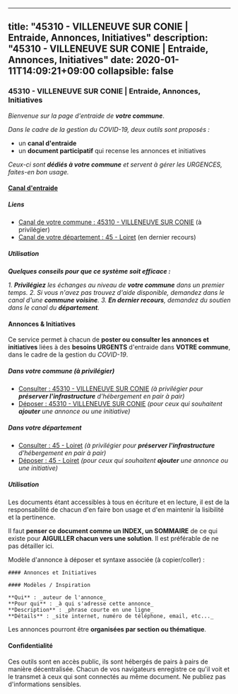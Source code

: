 
---
title: "45310 - VILLENEUVE SUR CONIE | Entraide, Annonces, Initiatives"
description: "45310 - VILLENEUVE SUR CONIE | Entraide, Annonces, Initiatives"
date: 2020-01-11T14:09:21+09:00
collapsible: false
---

### 45310 - VILLENEUVE SUR CONIE | Entraide, Annonces, Initiatives

_Bienvenue sur la page d'entraide de **votre commune**_.

_Dans le cadre de la gestion du COVID-19, deux outils sont proposés :_

- un **canal d'entraide**
- un **document participatif** qui recense les annonces et initiatives

_Ceux-ci sont **dédiés à votre commune** et servent à gérer les URGENCES, faites-en bon usage._

#### [Canal d'entraide](https://entraide.stopcoronavirus.tech/#/channel/45310_villeneuve-sur-conie)

##### Liens

- [Canal de votre commune : 45310 	- VILLENEUVE SUR CONIE](https://entraide.stopcoronavirus.tech/#/channel/45310_villeneuve-sur-conie) (à privilégier)
- [Canal de votre département : 45 	- Loiret](https://entraide.stopcoronavirus.tech/#/channel/45_loiret) (en dernier recours)

##### Utilisation

_**Quelques conseils pour que ce système soit efficace :**_

_1. **Privilégiez** les échanges au niveau de **votre commune** dans un premier temps._
_2. Si vous n'avez pas trouvez d'aide disponible, demandez dans le canal d'une **commune voisine**._
_3. **En dernier recours**, demandez du soutien dans le canal du **département**._

#### Annonces & Initiatives


Ce service permet à chacun de **poster ou consulter les annonces et initiatives** liées à des **besoins
URGENTS** d'entraide dans **VOTRE commune**, dans le cadre de la gestion du _COVID-19_.

##### Dans votre commune (à privilégier)

- [Consulter : 45310 	- VILLENEUVE SUR CONIE](https://docs.stopcoronavirus.tech/r/markdown/45310_villeneuve-sur-conie/4XTTM7Uc7ujqJR3EeKranaYWFtb92JLcmUxn1Q1zgXYsagbYM) _(à privilégier pour **préserver l'infrastructure** d'hébergement en pair à pair)_
- [Déposer : 45310 	- VILLENEUVE SUR CONIE](https://docs.stopcoronavirus.tech/w/markdown/45310_villeneuve-sur-conie/4XTTM7Uc7ujqJR3EeKranaYWFtb92JLcmUxn1Q1zgXYsagbYM-K3TgUQkXuC1fZb65ZdFwnKG7ByjcinsSUYd26DS2mKQasVmesttYwzc2dvmipX5XM7qp1NWupMK4WMMb3GHcFYMPUYNsEP71vACg8xfRWdZvPMkAZsnEiRwpEk8B6k2TJC7kUHgD) _(pour ceux qui souhaitent **ajouter** une annonce ou une initiative)_

##### Dans votre département

- [Consulter : 45 	- Loiret](https://docs.stopcoronavirus.tech/r/markdown/45_loiret/4XTTME2kSQrSgerkNd6EmDKdA5o9jfzUG2SAG8C2qVYb3YXN4) _(à privilégier pour **préserver l'infrastructure** d'hébergement en pair à pair)_
- [Déposer : 45 	- Loiret](https://docs.stopcoronavirus.tech/w/markdown/45_loiret/4XTTME2kSQrSgerkNd6EmDKdA5o9jfzUG2SAG8C2qVYb3YXN4-K3TgULpEDoP6p5UphGUnEGQQDb2AQTj81Z2trE1ZVsdtBZSXUbkVLE9oEias3DdMz5vmgxRH8ErfnuyVj2VYfJxxhBMoq5ZxQCDrb2jTVFkww5uEThgDKwT8pF9LfJGTpqNraKjJ) _(pour ceux qui souhaitent **ajouter** une annonce ou une initiative)_


##### Utilisation

Les documents étant accessibles à tous en écriture et en lecture, il est de la
responsabilité de chacun d'en faire bon usage et d'en maintenir la lisibilité
et la pertinence.

Il faut **penser ce document comme un INDEX, un SOMMAIRE** de ce qui existe
pour **AIGUILLER chacun vers une solution**. Il est préférable de ne pas détailler ici.

Modèle d'annonce à déposer et syntaxe associée (à copier/coller) :

    #### Annonces et Initiatives

    #### Modèles / Inspiration

    **Qui** : _auteur de l'annonce_
    **Pour qui** : _à qui s'adresse cette annonce_
    **Description** : _phrase courte en une ligne_
    **Détails** : _site internet, numéro de téléphone, email, etc..._


Les annonces pourront être **organisées par section ou thématique**.

#### Confidentialité

Ces outils sont en accès public, ils sont hébergés de pairs à pairs de manière décentralisée.
Chacun de vos navigateurs enregistre ce qu'il voit et le transmet à ceux qui sont connectés au même document.
Ne publiez pas d'informations sensibles.
